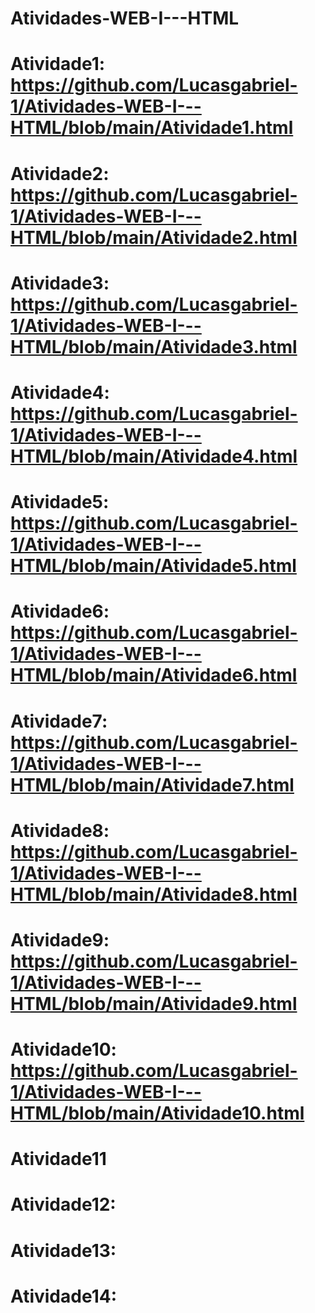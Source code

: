 # Atividades-WEB-I---HTML


# Atividade1: https://github.com/Lucasgabriel-1/Atividades-WEB-I---HTML/blob/main/Atividade1.html
# Atividade2: https://github.com/Lucasgabriel-1/Atividades-WEB-I---HTML/blob/main/Atividade2.html
# Atividade3: https://github.com/Lucasgabriel-1/Atividades-WEB-I---HTML/blob/main/Atividade3.html
# Atividade4: https://github.com/Lucasgabriel-1/Atividades-WEB-I---HTML/blob/main/Atividade4.html
# Atividade5: https://github.com/Lucasgabriel-1/Atividades-WEB-I---HTML/blob/main/Atividade5.html
# Atividade6: https://github.com/Lucasgabriel-1/Atividades-WEB-I---HTML/blob/main/Atividade6.html
# Atividade7: https://github.com/Lucasgabriel-1/Atividades-WEB-I---HTML/blob/main/Atividade7.html
# Atividade8: https://github.com/Lucasgabriel-1/Atividades-WEB-I---HTML/blob/main/Atividade8.html
# Atividade9: https://github.com/Lucasgabriel-1/Atividades-WEB-I---HTML/blob/main/Atividade9.html
# Atividade10: https://github.com/Lucasgabriel-1/Atividades-WEB-I---HTML/blob/main/Atividade10.html
# Atividade11
# Atividade12:
# Atividade13:
# Atividade14:
